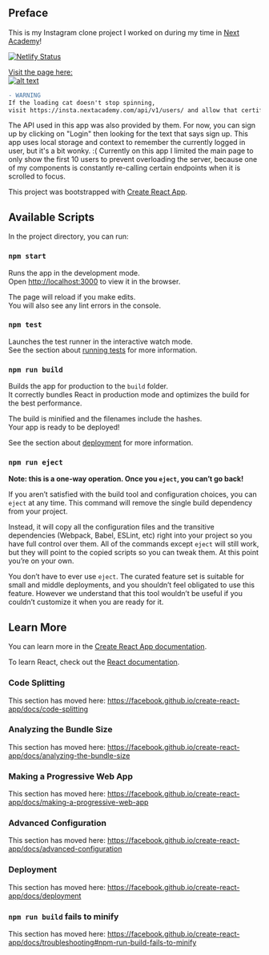 ## Preface

This is my Instagram clone project I worked on during my time in [Next Academy](https://www.nextacademy.com)!

[![Netlify Status](https://api.netlify.com/api/v1/badges/9cababeb-3e68-4561-8411-2fac23ea3638/deploy-status)](https://app.netlify.com/sites/nextagramtyy/deploys)

[Visit the page here: <br/> ![alt text](https://github.com/ianteoyy/nextagram/raw/master/logo.png "Link to my instaclone") 
](https://nextyy.netlify.com/)

```diff
- WARNING
If the loading cat doesn't stop spinning,
visit https://insta.nextacademy.com/api/v1/users/ and allow that certificate.
```

The API used in this app was also provided by them. 
For now, you can sign up by clicking on "Login" then looking for the text that says sign up.
This app uses local storage and context to remember the currently logged in user, but it's a bit wonky. :(
Currently on this app I limited the main page to only show the first 10 users to prevent overloading the server, because one of my components is constantly re-calling certain endpoints when it is scrolled to focus.

This project was bootstrapped with [Create React App](https://github.com/facebook/create-react-app).

## Available Scripts

In the project directory, you can run:

### `npm start`

Runs the app in the development mode.<br>
Open [http://localhost:3000](http://localhost:3000) to view it in the browser.

The page will reload if you make edits.<br>
You will also see any lint errors in the console.

### `npm test`

Launches the test runner in the interactive watch mode.<br>
See the section about [running tests](https://facebook.github.io/create-react-app/docs/running-tests) for more information.

### `npm run build`

Builds the app for production to the `build` folder.<br>
It correctly bundles React in production mode and optimizes the build for the best performance.

The build is minified and the filenames include the hashes.<br>
Your app is ready to be deployed!

See the section about [deployment](https://facebook.github.io/create-react-app/docs/deployment) for more information.

### `npm run eject`

**Note: this is a one-way operation. Once you `eject`, you can’t go back!**

If you aren’t satisfied with the build tool and configuration choices, you can `eject` at any time. This command will remove the single build dependency from your project.

Instead, it will copy all the configuration files and the transitive dependencies (Webpack, Babel, ESLint, etc) right into your project so you have full control over them. All of the commands except `eject` will still work, but they will point to the copied scripts so you can tweak them. At this point you’re on your own.

You don’t have to ever use `eject`. The curated feature set is suitable for small and middle deployments, and you shouldn’t feel obligated to use this feature. However we understand that this tool wouldn’t be useful if you couldn’t customize it when you are ready for it.

## Learn More

You can learn more in the [Create React App documentation](https://facebook.github.io/create-react-app/docs/getting-started).

To learn React, check out the [React documentation](https://reactjs.org/).

### Code Splitting

This section has moved here: https://facebook.github.io/create-react-app/docs/code-splitting

### Analyzing the Bundle Size

This section has moved here: https://facebook.github.io/create-react-app/docs/analyzing-the-bundle-size

### Making a Progressive Web App

This section has moved here: https://facebook.github.io/create-react-app/docs/making-a-progressive-web-app

### Advanced Configuration

This section has moved here: https://facebook.github.io/create-react-app/docs/advanced-configuration

### Deployment

This section has moved here: https://facebook.github.io/create-react-app/docs/deployment

### `npm run build` fails to minify

This section has moved here: https://facebook.github.io/create-react-app/docs/troubleshooting#npm-run-build-fails-to-minify
